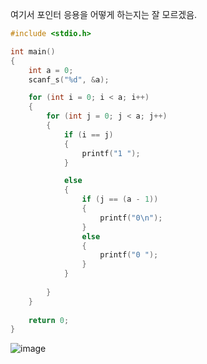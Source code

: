 여기서 포인터 응용을 어떻게 하는지는 잘 모르겠음.
```c
#include <stdio.h>

int main()
{
	int a = 0;
	scanf_s("%d", &a);

	for (int i = 0; i < a; i++)
	{
		for (int j = 0; j < a; j++)
		{
			if (i == j)
			{
				printf("1 ");
			}

			else
			{
				if (j == (a - 1))
				{
					printf("0\n");
				}
				else
				{
					printf("0 ");
				}
			}
			
		}
	}
	
	return 0;
}
```
![image](https://user-images.githubusercontent.com/114458636/194892544-4903317a-5876-464c-b2ed-844191f9edb0.png)
